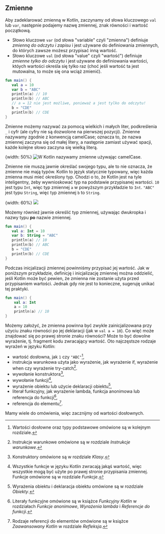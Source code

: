 ## Zmienne

Aby zadeklarować zmienną w Kotlin, zaczynamy od słowa kluczowego `val` lub `var`, następnie podajemy nazwę zmiennej, znak równości i wartość początkową.
* Słowo kluczowe `var` (od słowa "variable" czyli "zmienna") definiuje *zmienną do odczytu i zapisu* i jest używane do definiowania zmiennych, do których zawsze możesz przypisać inną wartość. 
* Słowo kluczowe `val` (od słowa "value" czyli "wartość") definiuje *zmienne tylko do odczytu* i jest używane do definiowania wartości, któych wartości określa się tylko raz (choć jeśli wartość ta jest mutowalna, to może się ona wciąż zmienić). 

```kotlin
fun main() {
   val a = 10
   var b = "ABC"
   println(a) // 10
   println(b) // ABC
   // a = 12 nie jest możliwe, ponieważ a jest tylko do odczytu!
   b = "CDE"
   println(b) // CDE
}
```

Zmienne możemy nazywać za pomocą wielkich i małych liter, podkreślenia `_` i cyfr (ale cyfry nie są dozwolone na pierwszej pozycji). Zmienne nazywamy zgodnie z konwencją camelCase; oznacza to, że nazwa zmiennej zaczyna się od małej litery, a następnie zamiast używać spacji, każde kolejne słowo zaczyna się wielką literą.

{width: 50%}
![W Kotlin nazywamy zmienne używając camelCase.](camelCase.png)

Zmienne nie muszą jawnie określać swojego typu, ale to nie oznacza, że zmienne nie mają typów. Kotlin to język statycznie typowany, więc każda zmienna musi mieć określony typ. Chodzi o to, że Kotlin jest na tyle inteligentny, żeby wywnioskować typ na podstawie przypisanej wartości. `10` jest typu `Int`, więc typ zmiennej `a` w powyższym przykładzie to `Int`. `"ABC"` jest typu `String`, więc typ zmiennej `b` to `String`.

{width: 60%}
![](104_inference.png)

Możemy również jawnie określić typ zmiennej, używając dwukropka i nazwy typu **po** nazwie zmiennej.

```kotlin
fun main() {
   val a: Int = 10
   var b: String = "ABC"
   println(a) // 10
   println(b) // ABC
   b = "CDE"
   println(b) // CDE
}
```

Podczas inicjalizacji zmiennej powinniśmy przypisać jej wartość. Jak w poniższym przykładzie, definicję i inicjalizację zmiennej można oddzielić, jeśli Kotlin może być pewien, że zmienna nie zostanie użyta przed przypisaniem wartości. Jednak gdy nie jest to konieczne, sugeruję unikać tej praktyki.

```kotlin
fun main() {
    val a: Int
    a = 10
    println(a) // 10
}
```

Możemy założyć, że zmienna powinna być zwykle zainicjalizowana przy użyciu znaku równości po jej deklaracji (jak w `val a = 10`). Co więć może znajdować się po prawej stronie znaku równości? Może to być dowolne wyrażenie, tj. fragment kodu zwracający wartość. Oto najczęstsze rodzaje wyrażeń w języku Kotlin:
* wartość dosłowna, jak `1` czy `"ABC"`[^03_2],
* instrukcja warunkowa użyta jako wyrażenie, jak wyrażenie if, wyrażenie when czy wyrażenie try-catch[^03_3].
* wywołanie konstruktora[^03_4],
* wywołanie funkcji[^03_5],
* wyrażenie obiektu lub użycie deklaracji obiektu[^03_6],
* literał funkcyjny, jak wyrażenie lambda, funkcja anonimowa lub referencja do funkcji[^03_7],
* referencja do elementu[^03_8].

Mamy wiele do omówienia, więc zacznijmy od wartości dosłownych.

[^03_2]: Wartości dosłowne oraz typy podstawowe omówione są w kolejnym rozdziale.
[^03_3]: Instrukcje warunkowe omówione są w rozdziale *Instrukcje warunkowe*.
[^03_4]: Konstruktory omówione są w rozdziale *Klasy*.
[^03_5]: Wszystkie funkcje w języku Kotlin zwracają jakąś wartość, więc wszystkie mogą być użyte po prawej stronie przypisania zmiennej. Funkcje omówione są w rozdziale *Funkcje*.
[^03_6]: Wyrażenia obiektu i deklaracja obiektu omówione są w rozdziale *Obiekty*.
[^03_7]: Literały funkcyjne omówione są w książce *Funkcyjny Kotlin* w rozdziałach *Funkcje anonimowe*, *Wyrażenia lambda* i *Referencje do funkcji*.
[^03_8]: Rodzaje referencji do elementów omówione są w książce *Zaawansowany Kotlin* w rozdziale *Refleksja*.